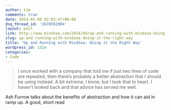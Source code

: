 ```yaml
---
author: tim
comments: true
date: 2014-05-09 02:03:47+00:00
dsq_thread_id: '2678592004'
layout: post
link: http://www.mindsea.com/2014/04/up-and-running-with-mindsea-doing-it-the-right-way/
slug: up-and-running-with-mindsea-doing-it-the-right-way
title: 'Up and Running with MindSea: Doing it the Right Way'
wordpress_id: 1524
categories:
- Code
---
```


> I once worked with a company that told me if just two lines of code are
repeated, then there’s probably a better abstraction that I should be using
instead. A bit extreme, I know, but I took that to heart. I haven’t looked
back and that advice has served me well.

Ash Furrow talks about the benefits of abstraction and how it can aid in ramp
up. A good, short read
